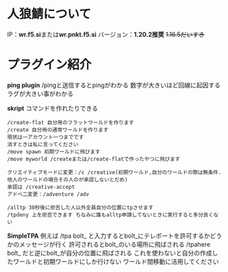 # 人狼鯖について
IP：**wr.f5.si**または**wr.pnkt.f5.si**
バージョン：**1.20.2推奨** ~~1.16.5だいすき~~

# プラグイン紹介
**ping plugin**
/pingと送信するとpingがわかる
数字が大きいほど回線に起因するラグが大きい事がわかる

**skript**
コマンドを作れたりできる

```
/create-flat 自分用のフラットワールドを作ります
/create 自分用の通常ワールドを作ります
現状は一アカウント一つまでです
消すときは私に言ってください
/move spawn 初期ワールドに飛びます
/move myworld /createまたは/create-flatで作ったやつに飛びます
```

```
クリエイティブモードに変更：/c /creative(初期ワールド,自分のワールドの際は無条件. 他人のワールドの場合その人のが承認しないとだめ) 
承認は /creative-accept
アドベ二変更：/adventure /adv
```

```
/alltp 30秒後に拒否した人以外全員自分の位置にtpさせます
/tpdeny 上を拒否できます ちなみに誰もalltp申請してないときに実行すると多分良くない
```
**SimpleTPA**
例えば
/tpa bolt_ と入力するとbolt_にテレポートを許可するかどうかのメッセージが行く
許可されるとbolt_のいる場所に飛ばされる
/tpahere bolt_ だと逆にbolt_が自分の位置に飛ばされる
これを使わないと自分の作成したワールドと初期ワールドにしか行けない
ワールド間移動に活用してください

